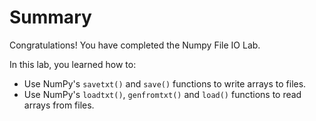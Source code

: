 # Summary

Congratulations! You have completed the Numpy File IO Lab.

In this lab, you learned how to:

- Use NumPy's `savetxt()` and `save()` functions to write arrays to files.
- Use NumPy's `loadtxt()`, `genfromtxt()` and `load()` functions to read arrays from files.
